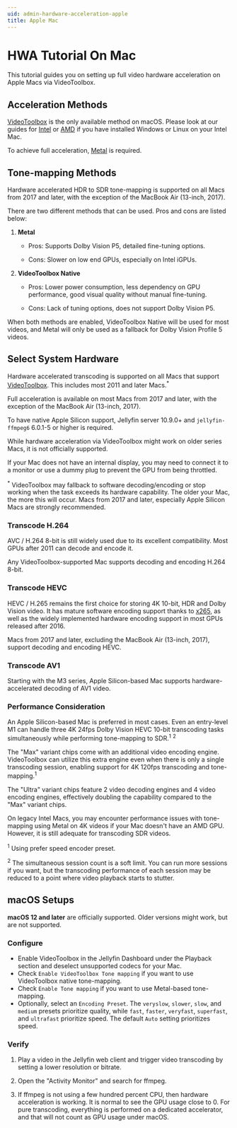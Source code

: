 ```yaml
---
uid: admin-hardware-acceleration-apple
title: Apple Mac
---
```


# HWA Tutorial On Mac

This tutorial guides you on setting up full video hardware acceleration on Apple Macs via VideoToolbox.

## Acceleration Methods

[VideoToolbox](https://developer.apple.com/documentation/videotoolbox) is the only available method on macOS. Please look at our guides for [Intel](./intel.md) or [AMD](./amd.md) if you have installed Windows or Linux on your Intel Mac.

To achieve full acceleration, [Metal](https://developer.apple.com/metal/) is required.

## Tone-mapping Methods

Hardware accelerated HDR to SDR tone-mapping is supported on all Macs from 2017 and later, with the exception of the MacBook Air (13-inch, 2017).

There are two different methods that can be used. Pros and cons are listed below:

1. **Metal**

   - Pros: Supports Dolby Vision P5, detailed fine-tuning options.

   - Cons: Slower on low end GPUs, especially on Intel iGPUs.

2. **VideoToolbox Native**

   - Pros: Lower power consumption, less dependency on GPU performance, good visual quality without manual fine-tuning.

   - Cons: Lack of tuning options, does not support Dolby Vision P5.

When both methods are enabled, VideoToolbox Native will be used for most videos, and Metal will only be used as a fallback for Dolby Vision Profile 5 videos.

## Select System Hardware

Hardware accelerated transcoding is supported on all Macs that support [VideoToolbox](https://developer.apple.com/documentation/videotoolbox). This includes most 2011 and later Macs.<sup>\*</sup>

Full acceleration is available on most Macs from 2017 and later, with the exception of the MacBook Air (13-inch, 2017).

To have native Apple Silicon support, Jellyfin server 10.9.0+ and `jellyfin-ffmpeg6` 6.0.1-5 or higher is required.

While hardware acceleration via VideoToolbox might work on older series Macs, it is not officially supported.

If your Mac does not have an internal display, you may need to connect it to a monitor or use a dummy plug to prevent the GPU from being throttled.

<sup>\*</sup> VideoToolbox may fallback to software decoding/encoding or stop working when the task exceeds its hardware capability. The older your Mac, the more this will occur. Macs from 2017 and later, especially Apple Silicon Macs are strongly recommended.

### Transcode H.264

AVC / H.264 8-bit is still widely used due to its excellent compatibility. Most GPUs after 2011 can decode and encode it.

Any VideoToolbox-supported Mac supports decoding and encoding H.264 8-bit.

### Transcode HEVC

HEVC / H.265 remains the first choice for storing 4K 10-bit, HDR and Dolby Vision video. It has mature software encoding support thanks to [x265](https://x265.readthedocs.io/en/master/), as well as the widely implemented hardware encoding support in most GPUs released after 2016.

Macs from 2017 and later, excluding the MacBook Air (13-inch, 2017), support decoding and encoding HEVC.

### Transcode AV1

Starting with the M3 series, Apple Silicon-based Mac supports hardware-accelerated decoding of AV1 video.

### Performance Consideration

An Apple Silicon-based Mac is preferred in most cases. Even an entry-level M1 can handle three 4K 24fps Dolby Vision HEVC 10-bit transcoding tasks simultaneously while performing tone-mapping to SDR.<sup>1</sup> <sup>2</sup>

The "Max" variant chips come with an additional video encoding engine. VideoToolbox can utilize this extra engine even when there is only a single transcoding session, enabling support for 4K 120fps transcoding and tone-mapping.<sup>1</sup>

The "Ultra" variant chips feature 2 video decoding engines and 4 video encoding engines, effectively doubling the capability compared to the "Max" variant chips.

On legacy Intel Macs, you may encounter performance issues with tone-mapping using Metal on 4K videos if your Mac doesn't have an AMD GPU. However, it is still adequate for transcoding SDR videos.

<sup>1</sup> Using prefer speed encoder preset.

<sup>2</sup> The simultaneous session count is a soft limit. You can run more sessions if you want, but the transcoding performance of each session may be reduced to a point where video playback starts to stutter.

## macOS Setups

**macOS 12 and later** are officially supported. Older versions might work, but are not supported.

### Configure

- Enable VideoToolbox in the Jellyfin Dashboard under the Playback section and deselect unsupported codecs for your Mac.
- Check `Enable VideoToolbox Tone mapping` if you want to use VideoToolbox native tone-mapping.
- Check `Enable Tone mapping` if you want to use Metal-based tone-mapping.
- Optionally, select an `Encoding Preset`. The `veryslow`, `slower`, `slow`, and `medium` presets prioritize quality, while `fast`, `faster`, `veryfast`, `superfast`, and `ultrafast` prioritize speed. The default `Auto` setting prioritizes speed.

### Verify

1. Play a video in the Jellyfin web client and trigger video transcoding by setting a lower resolution or bitrate.

2. Open the "Activity Monitor" and search for ffmpeg.

3. If ffmpeg is not using a few hundred percent CPU, then hardware acceleration is working. It is normal to see the GPU usage close to 0. For pure transcoding, everything is performed on a dedicated accelerator, and that will not count as GPU usage under macOS.
